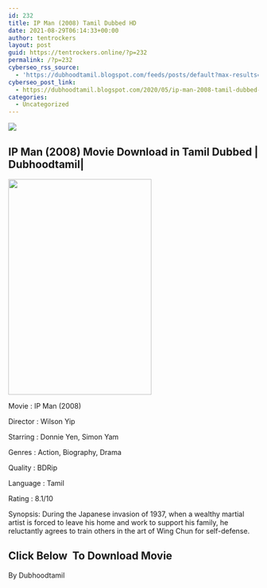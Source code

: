 ```yaml
---
id: 232
title: IP Man (2008) Tamil Dubbed HD
date: 2021-08-29T06:14:33+00:00
author: tentrockers
layout: post
guid: https://tentrockers.online/?p=232
permalink: /?p=232
cyberseo_rss_source:
  - 'https://dubhoodtamil.blogspot.com/feeds/posts/default?max-results=150&start-index=301'
cyberseo_post_link:
  - https://dubhoodtamil.blogspot.com/2020/05/ip-man-2008-tamil-dubbed-hd.html
categories:
  - Uncategorized
---
```

<div class="media_block">
  <img src="https://1.bp.blogspot.com/-tk6CDVSQSlQ/X3RgkdsXxEI/AAAAAAAACok/RULW3cMxTacimpDSY2s-AuEnj2lCk0KUQCNcBGAsYHQ/s72-w288-h433-c/MV5BNTFmMjM3M2UtOTIyZC00Zjk3LTkzODUtYTdhNGRmNzFhYzcyXkEyXkFqcGdeQXVyMTMxODk2OTU%2540._V1_.jpg" class="media_thumbnail" />
</div>

<div dir="ltr" trbidi="on" readability="17.032629558541">
  <h2>
    IP Man (2008) Movie Download in Tamil Dubbed | Dubhoodtamil|
  </h2>
  
  <div class="separator">
    <a href="https://1.bp.blogspot.com/-tk6CDVSQSlQ/X3RgkdsXxEI/AAAAAAAACok/RULW3cMxTacimpDSY2s-AuEnj2lCk0KUQCNcBGAsYHQ/s1500/MV5BNTFmMjM3M2UtOTIyZC00Zjk3LTkzODUtYTdhNGRmNzFhYzcyXkEyXkFqcGdeQXVyMTMxODk2OTU%2540._V1_.jpg"><img loading="lazy" border="0" data-original-height="1500" data-original-width="1000" height="433" src="https://1.bp.blogspot.com/-tk6CDVSQSlQ/X3RgkdsXxEI/AAAAAAAACok/RULW3cMxTacimpDSY2s-AuEnj2lCk0KUQCNcBGAsYHQ/w288-h433/MV5BNTFmMjM3M2UtOTIyZC00Zjk3LTkzODUtYTdhNGRmNzFhYzcyXkEyXkFqcGdeQXVyMTMxODk2OTU%2540._V1_.jpg" width="288" /></a>
  </div>
  
  <p>
    Movie<span> </span>:<span> </span>IP Man (2008)&nbsp;
  </p>
  
  <p>
    Director<span> </span>:<span> </span>Wilson Yip&nbsp;
  </p>
  
  <p>
    Starring<span> </span>:<span> </span>Donnie Yen, Simon Yam&nbsp;
  </p>
  
  <p>
    Genres<span> </span>:<span> </span>Action, Biography, Drama&nbsp;
  </p>
  
  <p>
    Quality<span> </span>:<span> </span>BDRip&nbsp;
  </p>
  
  <p>
    Language<span> </span>:<span> </span>Tamil&nbsp;
  </p>
  
  <p>
    Rating<span> </span>:<span> </span>8.1/10&nbsp;
  </p>
  
  <p>
    Synopsis: During the Japanese invasion of 1937, when a wealthy martial artist is forced to leave his home and work to support his family, he reluctantly agrees to train others in the art of Wing Chun for self-defense.
  </p>
  
  <h2>
    <span><b>Click Below&nbsp; To Download Movie</b></span>
  </h2>
  
  <div>
    <p>
      By Dubhoodtamil
    </p>
  </div>
</div>
